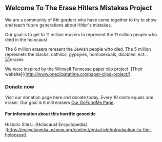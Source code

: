 ## Welcome To The Erase Hitlers Mistakes Project

We are a community of 6th graders who have come together to try to show and teach future generations about Hitler's mistakes.

Our goal is to get to 11 million erasers to represent the 11 million people who died in the holocaust

The 6 million erasers reresent the Jewish people who died. The 5 million represnets the blacks, cathlics, gypsyies, homosexuals, disabled, ect...
![erases](https://user-images.githubusercontent.com/50597854/57657820-8fdc9980-75aa-11e9-944e-cd204fdcf6f4.PNG)

We were inspired by the Wittwell Tennesse paper clip project  .[Their website]{(http://www.oneclipatatime.org/paper-clips-project/).

### Donate now

Visit our donation page here and donate today. Every 10 cents equals one eraser. Our goal is 6 mill erasers [Our GoFundMe Page](https://www.gofundme.com/erasehitlermistake).

#### For information about this horrific genocide

Historic Sites: .[Holocaust Encyclopedia]{https://encyclopedia.ushmm.org/content/en/article/introduction-to-the-holocaust}
